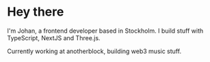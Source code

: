 # Hey there
I'm Johan, a frontend developer based in Stockholm. I build stuff with TypeScript, NextJS and Three.js.

Currently working at anotherblock, building web3 music stuff.
